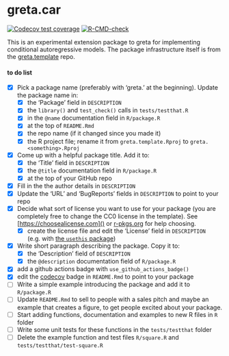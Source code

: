 
<!-- README.md is generated from README.Rmd. Please edit that file -->

# greta.car

<!-- badges: start -->
<!-- once you've signed into travis and set it to wath your new repository, you can edit the following badges to point to your repo -->

[![Codecov test
coverage](https://codecov.io/gh/greta-dev/greta.car/branch/main/graph/badge.svg)](https://codecov.io/gh/greta-dev/greta.car?branch=main)
[![R-CMD-check](https://github.com/goldingn/greta.car/actions/workflows/R-CMD-check.yaml/badge.svg)](https://github.com/goldingn/greta.car/actions/workflows/R-CMD-check.yaml)
<!-- badges: end -->

This is an experimental extension package to greta for implementing
conditional autoregressive models. The package infrastructure itself is
from the [greta.template](https://github.com/greta-dev/greta.template)
repo.

#### to do list

- [x] Pick a package name (preferably with ‘greta.’ at the beginning).
  Update the package name in:
  - [x] the ‘Package’ field in `DESCRIPTION`
  - [x] the `library()` and `test_check()` calls in `tests/testthat.R`
  - [x] in the `@name` documentation field in `R/package.R`
  - [x] at the top of `README.Rmd`
  - [x] the repo name (if it changed since you made it)
  - [x] the R project file; rename it from `greta.template.Rproj` to
    `greta.<something>.Rproj`
- [x] Come up with a helpful package title. Add it to:
  - [x] the ‘Title’ field in `DESCRIPTION`
  - [x] the `@title` documentation field in `R/package.R`
  - [x] at the top of your GitHub repo
- [x] Fill in the the author details in `DESCRIPTION`
- [x] Update the ‘URL’ and ‘BugReports’ fields in `DESCRIPTION` to point
  to your repo
- [x] Decide what sort of license you want to use for your package (you
  are completely free to change the CC0 license in the template). See
  [https://choosealicense.com]() or
  [r-pkgs.org](https://r-pkgs.org/description.html#license) for help
  choosing.
  - [x] create the license file and edit the ‘License’ field in
    `DESCRIPTION` (e.g. with [the `usethis`
    package](https://usethis.r-lib.org/reference/licenses.html))
- [x] Write short paragraph describing the package. Copy it to:
  - [x] the ‘Description’ field of `DESCRIPTION`
  - [x] the `@description` documentation field of `R/package.R`
- [x] add a github actions badge with `use_github_actions_badge()`
- [x] edit the [codecov](https://codecov.io) badge in `README.Rmd` to
  point to your package
- [ ] Write a simple example introducing the package and add it to
  `R/package.R`
- [ ] Update `README.Rmd` to sell to people with a sales pitch and maybe
  an example that creates a figure, to get people excited about your
  package.
- [ ] Start adding functions, documentation and examples to new R files
  in `R` folder
- [ ] Write some unit tests for these functions in the `tests/testthat`
  folder
- [ ] Delete the example function and test files `R/square.R` and
  `tests/testthat/test-square.R`
